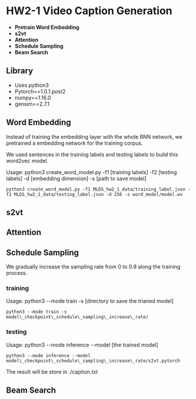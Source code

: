 # HW2-1 Video Caption Generation

* **Pretrain Word Embedding**
* **s2vt**
* **Attention**
* **Schedule Sampling**
* **Beam Search**

## Library

* Uses python3
* Pytorch==1.0.1.post2
* numpy==1.16.0
* gensim==2.7.1

## Word Embedding

Instead of training the embedding layer with the whole RNN network, we pretrained a embedding network for the training corpus.

We used sentences in the training labels and testing labels to build this word2vec model.

Usage: python3 create\_word\_model.py -f1 [training labels] -f2 [testing labels] -d [embedding dimension] -s [path to save model]

```
python3 create_word_model.py -f1 MLDS_hw2_1_data/training_label.json -f2 MLDS_hw2_1_data/testing_label.json -d 256 -s word_model/model.wv
```

## s2vt

## Attention

## Schedule Sampling

We gradually increase the sampling rate from 0 to 0.9 along the training process.

### training

Usage: python3 --mode train -s [directory to save the trianed model]

```
python3 --mode train -s model\_checkpoint\_schedule\_sampling\_increase\_rate/
```

### testing

Usage: python3 --mode inference --model [the trained model]

```
python3 --mode inference --model model\_checkpoint\_schedule\_sampling\_increase\_rate/s2vt.pytorch
```

The result will be store in ./caption.txt

## Beam Search

